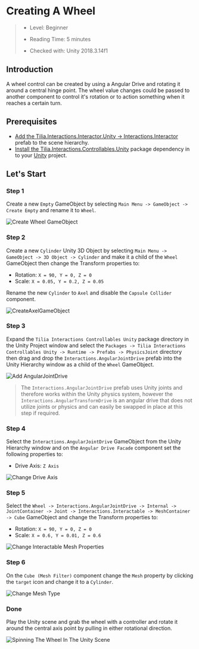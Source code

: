 # Creating A Wheel

> * Level: Beginner
> 
> * Reading Time: 5 minutes
> 
> * Checked with: Unity 2018.3.14f1

## Introduction

A wheel control can be created by using a Angular Drive and rotating it around a central hinge point. The wheel value changes could be passed to another component to control it's rotation or to action something when it reaches a certain turn.

## Prerequisites

* [Add the Tilia.Interactions.Interactor.Unity -> Interactions.Interactor] prefab to the scene hierarchy.
* [Install the Tilia.Interactions.Controllables.Unity] package dependency in to your [Unity] project.

## Let's Start

### Step 1

Create a new `Empty` GameObject by selecting `Main Menu -> GameObject -> Create Empty` and rename it to `Wheel`.

![Create Wheel GameObject](assets/images/CreateWheelGameObject.png)

### Step 2

Create a new `Cylinder` Unity 3D Object by selecting `Main Menu -> GameObject -> 3D Object -> Cylinder` and make it a child of the `Wheel` GameObject then change the Transform properties to:

* Rotation: `X = 90, Y = 0, Z = 0`
* Scale: `X = 0.05, Y = 0.2, Z = 0.05`

Rename the new `Cylinder` to `Axel` and disable the `Capsule Collider` component.

![CreateAxelGameObject](assets/images/CreateAxelGameObject.png)

### Step 3

Expand the `Tilia Interactions Controllables Unity` package directory in the Unity Project window and select the `Packages -> Tilia Interactions Controllables Unity -> Runtime -> Prefabs -> PhysicsJoint` directory then drag and drop the `Interactions.AngularJointDrive` prefab into the Unity Hierarchy window as a child of the `Wheel` GameObject.

![Add AngularJointDrive](assets/images/AddAngularJointDrive.png)

> The `Interactions.AngularJointDrive` prefab uses Unity joints and therefore works within the Unity physics system, however the `Interactions.AngularTransformDrive` is an angular drive that does not utilize joints or physics and can easily be swapped in place at this step if required.

### Step 4

Select the `Interactions.AngularJointDrive` GameObject from the Unity Hierarchy window and on the `Angular Drive Facade` component set the following properties to:

* Drive Axis: `Z Axis`

![Change Drive Axis](assets/images/ChangeDriveAxis.png)

### Step 5

Select the `Wheel -> Interactions.AngularJointDrive -> Internal -> JointContainer -> Joint -> Interactions.Interactable -> MeshContainer -> Cube` GameObject and change the Transform properties to:

* Rotation: `X = 90, Y = 0, Z = 0`
* Scale: `X = 0.6, Y = 0.01, Z = 0.6`

![Change Interactable Mesh Properties](assets/images/ChangeInteractableMeshProperties.png)

### Step 6

On the `Cube (Mesh Filter)` component change the `Mesh` property by clicking the `target` icon and change it to a `Cylinder`.

![Change Mesh Type](assets/images/ChangeMeshType.png)

### Done

Play the Unity scene and grab the wheel with a controller and rotate it around the central axis point by pulling in either rotational direction.

![Spinning The Wheel In The Unity Scene](assets/images/SpinningTheWheelInTheUnityScene.png)

[Unity]: https://unity3d.com
[Add the Tilia.Interactions.Interactor.Unity -> Interactions.Interactor]: https://github.com/ExtendRealityLtd/Tilia.Interactions.Interactables.Unity/tree/master/Documentation/HowToGuides/AddingAnInteractor/README.md
[Install the Tilia.Interactions.Controllables.Unity]: ../Installation/README.md